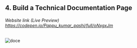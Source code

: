 ## 4. Build a Technical Documentation Page

###### Website link (Live Preview) https://codepen.io/Pappu_kumar_pashi/full/oNxgxJm

![doce](https://user-images.githubusercontent.com/40789486/73196798-3fb46000-4156-11ea-9ba1-c72f7f760f87.png)
